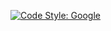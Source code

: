 [![Code Style: Google](https://img.shields.io/badge/code%20style-google-blueviolet.svg)](https://github.com/google/gts)